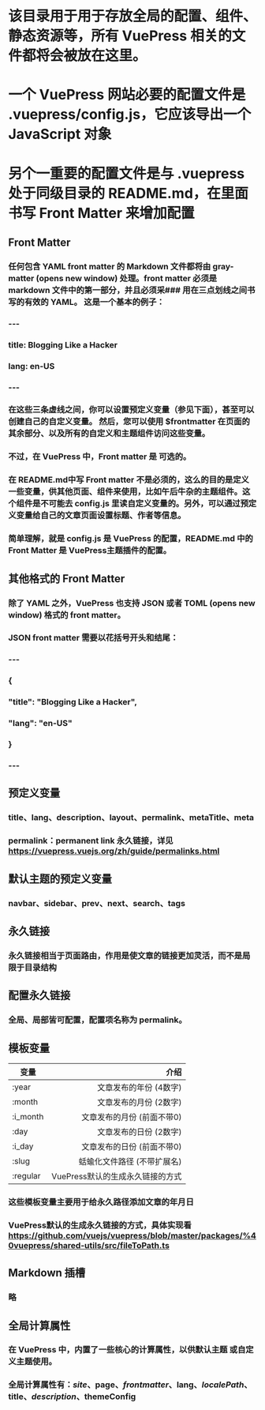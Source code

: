 # 该目录用于用于存放全局的配置、组件、静态资源等，所有 VuePress 相关的文件都将会被放在这里。
# 一个 VuePress 网站必要的配置文件是 .vuepress/config.js，它应该导出一个 JavaScript 对象
# 另个一重要的配置文件是与 .vuepress 处于同级目录的 README.md，在里面书写 Front Matter 来增加配置

## Front Matter
### 任何包含 YAML front matter 的 Markdown 文件都将由 gray-matter (opens new window) 处理。front matter 必须是 markdown 文件中的第一部分，并且必须采### 用在三点划线之间书写的有效的 YAML。 这是一个基本的例子：
### 
### ---
### title: Blogging Like a Hacker
### lang: en-US
### ---
### 
### 在这些三条虚线之间，你可以设置预定义变量（参见下面），甚至可以创建自己的自定义变量。 然后，您可以使用 $frontmatter 在页面的其余部分、以及所有的自定义和主题组件访问这些变量。
### 不过，在 VuePress 中，Front matter 是 可选的。
### 在 README.md中写 Front matter 不是必须的，这么的目的是定义一些变量，供其他页面、组件来使用，比如午后牛杂的主题组件。这个组件是不可能去 config.js 里读自定义变量的。另外，可以通过预定义变量给自己的文章页面设置标题、作者等信息。
### 简单理解，就是 config.js 是 VuePress 的配置，README.md 中的 Front Matter 是 VuePress主题插件的配置。

## 其他格式的 Front Matter
### 除了 YAML 之外，VuePress 也支持 JSON 或者 TOML (opens new window) 格式的 front matter。
### JSON front matter 需要以花括号开头和结尾：
### 
### ---
### {
###   "title": "Blogging Like a Hacker",
###   "lang": "en-US"
### }
### ---

## 预定义变量
### title、lang、description、layout、permalink、metaTitle、meta
### permalink：permanent link 永久链接，详见 https://vuepress.vuejs.org/zh/guide/permalinks.html

## 默认主题的预定义变量
### navbar、sidebar、prev、next、search、tags


## 永久链接
### 永久链接相当于页面路由，作用是使文章的链接更加灵活，而不是局限于目录结构

## 配置永久链接
### 全局、局部皆可配置，配置项名称为 permalink。

## 模板变量
| 变量	        |    介绍                                          |    
|---------------|-------------------------------------------------:|                                
| :year	        | 文章发布的年份 (4数字)                           |
| :month	    | 文章发布的月份 (2数字)                           |
| :i_month	    | 文章发布的月份 (前面不带0)                       |    
| :day	        | 文章发布的日份 (2数字)                           |
| :i_day	    | 文章发布的日份 (前面不带0)                       |    
| :slug	        | 蛞蝓化文件路径 (不带扩展名)                      |    
| :regular	    | VuePress默认的生成永久链接的方式                 |    
### 这些模板变量主要用于给永久路径添加文章的年月日
### VuePress默认的生成永久链接的方式，具体实现看 https://github.com/vuejs/vuepress/blob/master/packages/%40vuepress/shared-utils/src/fileToPath.ts

## Markdown 插槽
### 略

## 全局计算属性
### 在 VuePress 中，内置了一些核心的计算属性，以供默认主题 或自定义主题使用。
### 全局计算属性有：$site、$page、$frontmatter、$lang、$localePath、$title、$description、$themeConfig
